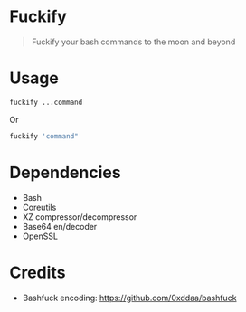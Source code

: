 # Fuckify

> Fuckify your bash commands to the moon and beyond

# Usage

```sh
fuckify ...command
```

Or

```sh
fuckify 'command"
```

# Dependencies

- Bash
- Coreutils
- XZ compressor/decompressor
- Base64 en/decoder
- OpenSSL

# Credits

- Bashfuck encoding: <https://github.com/0xddaa/bashfuck>
